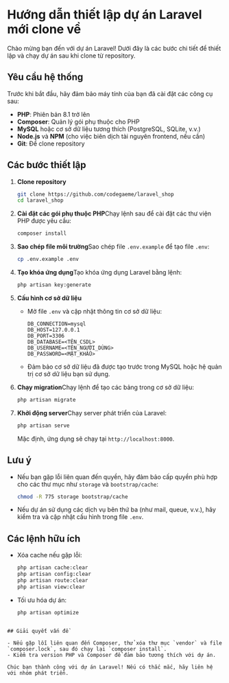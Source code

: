 # Hướng dẫn thiết lập dự án Laravel mới clone về

Chào mừng bạn đến với dự án Laravel! Dưới đây là các bước chi tiết để thiết lập và chạy dự án sau khi clone từ repository.

## Yêu cầu hệ thống

Trước khi bắt đầu, hãy đảm bảo máy tính của bạn đã cài đặt các công cụ sau:

- **PHP**: Phiên bản 8.1 trở lên
- **Composer**: Quản lý gói phụ thuộc cho PHP
- **MySQL** hoặc cơ sở dữ liệu tương thích (PostgreSQL, SQLite, v.v.)
- **Node.js** và **NPM** (cho việc biên dịch tài nguyên frontend, nếu cần)
- **Git**: Để clone repository

## Các bước thiết lập

1. **Clone repository**

   ```bash
   git clone https://github.com/codegaeme/laravel_shop
   cd laravel_shop
   ```

2. **Cài đặt các gói phụ thuộc PHP**Chạy lệnh sau để cài đặt các thư viện PHP được yêu cầu:

   ```bash
   composer install
   ```

3. **Sao chép file môi trường**Sao chép file `.env.example` để tạo file `.env`:

   ```bash
   cp .env.example .env
   ```

4. **Tạo khóa ứng dụng**Tạo khóa ứng dụng Laravel bằng lệnh:

   ```bash
   php artisan key:generate
   ```

5. **Cấu hình cơ sở dữ liệu**

   - Mở file `.env` và cập nhật thông tin cơ sở dữ liệu:

     ```env
     DB_CONNECTION=mysql
     DB_HOST=127.0.0.1
     DB_PORT=3306
     DB_DATABASE=<TÊN_CSDL>
     DB_USERNAME=<TÊN_NGƯỜI_DÙNG>
     DB_PASSWORD=<MẬT_KHẨU>
     ```

   - Đảm bảo cơ sở dữ liệu đã được tạo trước trong MySQL hoặc hệ quản trị cơ sở dữ liệu bạn sử dụng.

6. **Chạy migration**Chạy lệnh để tạo các bảng trong cơ sở dữ liệu:

   ```bash
   php artisan migrate
   ```


7. **Khởi động server**Chạy server phát triển của Laravel:

   ```bash
   php artisan serve
   ```

   Mặc định, ứng dụng sẽ chạy tại `http://localhost:8000`.

## Lưu ý

- Nếu bạn gặp lỗi liên quan đến quyền, hãy đảm bảo cấp quyền phù hợp cho các thư mục như `storage` và `bootstrap/cache`:

  ```bash
  chmod -R 775 storage bootstrap/cache
  ```

- Nếu dự án sử dụng các dịch vụ bên thứ ba (như mail, queue, v.v.), hãy kiểm tra và cập nhật cấu hình trong file `.env`.

## Các lệnh hữu ích

- Xóa cache nếu gặp lỗi:

  ```bash
  php artisan cache:clear
  php artisan config:clear
  php artisan route:clear
  php artisan view:clear
  ```

- Tối ưu hóa dự án:

  ```bash
  php artisan optimize
```

## Giải quyết vấn đề

- Nếu gặp lỗi liên quan đến Composer, thử xóa thư mục `vendor` và file `composer.lock`, sau đó chạy lại `composer install`.
- Kiểm tra version PHP và Composer để đảm bảo tương thích với dự án.

Chúc bạn thành công với dự án Laravel! Nếu có thắc mắc, hãy liên hệ với nhóm phát triển.
